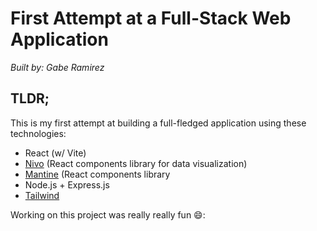# First Attempt at a Full-Stack Web Application
*Built by: Gabe Ramirez*

## TLDR;
This is my first attempt at building a full-fledged application using these technologies:
- React (w/ Vite)
- [Nivo](https://nivo.rocks/about/) (React components library for data visualization)
- [Mantine](https://mantine.dev/) (React components library
- Node.js + Express.js
- [Tailwind](https://tailwind.build/classes)

Working on this project was really really fun 😄:

